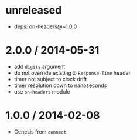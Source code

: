 unreleased
==========

  * deps: on-headers@~1.0.0

2.0.0 / 2014-05-31
==================

  * add `digits` argument
  * do not override existing `X-Response-Time` header
  * timer not subject to clock drift
  * timer resolution down to nanoseconds
  * use `on-headers` module

1.0.0 / 2014-02-08
==================

  * Genesis from `connect`
